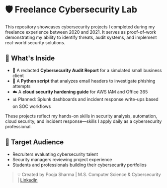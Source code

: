 # 🛡️ Freelance Cybersecurity Lab

This repository showcases cybersecurity projects I completed during my freelance experience between 2020 and 2021. It serves as proof-of-work demonstrating my ability to identify threats, audit systems, and implement real-world security solutions.

## 🚀 What's Inside

- 📄 A redacted **Cybersecurity Audit Report** for a simulated small business client
- 🐍 A **Python script** that analyzes email headers to investigate phishing attempts
- ☁️ A **cloud security hardening guide** for AWS IAM and Office 365
- 📊 Planned: Splunk dashboards and incident response write-ups based on SOC workflows

These projects reflect my hands-on skills in security analysis, automation, cloud security, and incident response—skills I apply daily as a cybersecurity professional.

## 🎯 Target Audience

- Recruiters evaluating cybersecurity talent
- Security managers reviewing project experience
- Students and professionals building their cybersecurity portfolios

> 💡 Created by Pooja Sharma | M.S. Computer Science & Cybersecurity | [LinkedIn](https://linkedin.com/in/pooja1403)
